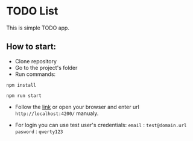 # TODO List

This is simple TODO app.

## How to start:

 - Clone repository
 - Go to the project's folder
 - Run commands:
 ```
 npm install
 ```
 ```
 npm run start
 ```
  - Follow the [link](http://localhost:4200) or open your browser and enter url `http://localhost:4200/` manualy.

  - For login you can use test user's credentials: 
    `email` : `test@domain.url`
    `pasword` : `qwerty123`
  


